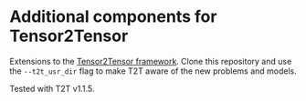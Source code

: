 # Additional components for Tensor2Tensor

Extensions to the [Tensor2Tensor framework](https://github.com/tensorflow/tensor2tensor). Clone this repository and use the `--t2t_usr_dir` flag to make T2T aware of the new problems and models.

Tested with T2T v1.1.5.
